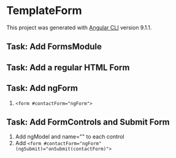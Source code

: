 # TemplateForm

This project was generated with [Angular CLI](https://github.com/angular/angular-cli) version 9.1.1.

## Task: Add FormsModule

## Task: Add a regular HTML Form

## Task: Add ngForm

1. ```<form #contactForm="ngForm">```

## Task: Add FormControls and Submit Form

1. Add ngModel and name="" to each control
2. Add ```<form #contactForm="ngForm" (ngSubmit)="onSubmit(contactForm)">```

